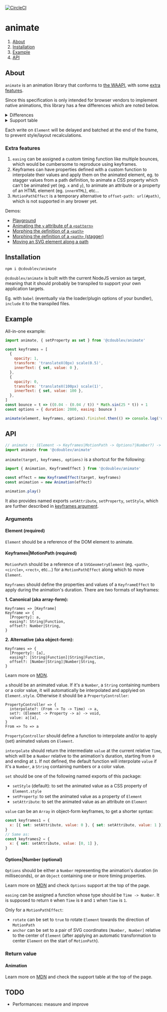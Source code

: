 [![CircleCI](https://circleci.com/gh/creativewave/animate.svg?style=svg)](https://circleci.com/gh/creativewave/animate)

# animate

1. [About](#about)
2. [Installation](#installation)
3. [Example](#example)
4. [API](#API)

## About

`animate` is an animation library that conforms to [the WAAPI](https://drafts.csswg.org/web-animations-1/#conformance-criteria), with some [extra features](#extra-features).

Since this specification is only intended for browser vendors to implement native animations, this library has a few differences which are noted below.

<details>

  <summary>Differences</summary>

  Effects are applied in the main thread via the `style` attribute of the animated element, instead of in a separated thread (the compositor) at a [level of the CSS cascade](https://www.w3.org/TR/css-cascade-5/#cascading-origins) that is only accessible by the user agent.

  For this reason, the initial values of the CSS properties in partial keyframes are not computed at each frame but before playing the animation when it was idle, otherwise the values of the previous frame would be used instead of current initial values.

  For [performance/technical reasons](doc/computing-keyframes.md), the property values in keyframes are not computed.

</details>

<details>

  <summary>Support table</summary>

  **`Animation`**

  | Name               | Status | Notes |
  | ------------------ | ------ | ----- |
  | **Properties**     |        |       |
  | currentTime        | ✅    |       |
  | effect             | ✅    |       |
  | finished           | ✅    |       |
  | id                 | ✅    |       |
  | pending            | ✅    |       |
  | playState          | ✅    |       |
  | playbackRate       | ✅    |       |
  | ready              | ✅    |       |
  | replaceState       | ❌    | Will not be implemented. |
  | startTime          | ✅    |       |
  | timeline           | ✅    |       |
  | **Methods**        |        |       |
  | cancel             | ✅    |       |
  | commitStyles       | ❌    | Will not be implemented. |
  | finish             | ✅    |       |
  | oncancel           | ✅    |       |
  | onfinish           | ✅    |       |
  | onremove           | ❌    | Will not be implemented. |
  | pause              | ✅    |       |
  | persist            | ❌    | Will not be implemented. |
  | play               | ✅    |       |
  | reverse            | ✅    |       |
  | updatePlaybackRate | ❌    | Will not be implemented. |

  **`KeyframeEffect`**

  | Name              | Status | Notes |
  | ----------------- | ------ | ----- |
  | **Properties**    |        |       |
  | target            | ✅    |       |
  | pseudoElement     | ❌    | Will not be implemented. |
  | composite             |        |       |
  | - `replace` (default) | ✅    |       |
  | - `add`               | ❌    | May be implemented later. |
  | - `accumulate`        | ❌    | May be implemented later. |
  | **Methods**       |        |       |
  | getTiming         | ✅    |       |
  | getComputedTiming | ✅    |       |
  | updateTiming      | ✅    |       |
  | getKeyframes      | ✅    |       |
  | setKeyframes      | ✅    |       |

  **Keyframes argument**

  | Name                  | Status | Notes |
  | --------------------- | ------ | ----- |
  | composite             |        |       |
  | - `replace` (default) | ✅    |       |
  | - `add`               | ❌    | May be implemented later. |
  | - `accumulate`        | ❌    | May be implemented later. |
  | computedOffset        | ✅    |       |
  | easing                | ✅    |       |
  | offset                | ✅    |       |

  **Options**

  | Name                  | Status | Notes |
  | --------------------- | ------ | ----- |
  | composite             |        |       |
  | - `replace` (default) | ✅    |       |
  | - `add`               | ❌    | May be implemented later. |
  | - `accumulate`        | ❌    | May be implemented later. |
  | delay                 | ✅    |       |
  | direction             | ✅    |       |
  | duration              | ✅    |       |
  | easing                | ✅    |       |
  | endDelay              | ✅    |       |
  | fill                  | ✅    |       |
  | id                    | ✅    |       |
  | iterations            | ✅    |       |
  | iterationStart        | ✅    |       |
  | pseudoElement         | ❌    | Will not be implemented. |

</details>

Each write on `Element` will be delayed and batched at the end of the frame, to prevent style/layout recalculations.

### Extra features

1. `easing` can be assigned a custom timing function like multiple bounces, which would be cumbersome to reproduce using keyframes.
2. Keyframes can have properties defined with a custom function to interpolate their values and apply them on the animated element, eg. to stagger values from a path definition, to animate a CSS property which can't be animated yet (eg. `x` and `y`), to animate an attribute or a property of an HTML element (eg. `innerHTML`), etc…
3. `MotionPathEffect` is a temporary alternative to `offset-path: url(#path)`, which is not supported in any brower yet.

Demos:

- [Playground](https://codepen.io/creativewave/full/XWWRoWv)
- [Animating the `y` attribute of a `<pattern>`](https://codepen.io/creative-wave/pen/pooqymX)
- [Morphing the `d`efinition of a `<path>`](https://codepen.io/creativewave/pen/OJNqvqQ)
- [Morphing the `d`efinition of a `<path>` (stagger)](https://codepen.io/creative-wave/pen/yLLZbME)
- [Moving an SVG element along a path](https://codepen.io/creativewave/pen/GRgpOvO)

## Installation

`npm i @cdoublev/animate`

`@cdoublev/animate` is built with the current NodeJS version as target, meaning that it should probably be transpiled to support your own application targets.

Eg. with `babel` (eventually via the loader/plugin options of your bundler), `include` it to the transpiled files.

## Example

All-in-one example:

```js
import animate, { setProperty as set } from '@cdoublev/animate'

const keyframes = [
  {
    opacity: 1,
    transform: 'translateX(0px) scale(0.5)',
    innerText: { set, value: 0 },
  },
  {
    opacity: 0,
    transform: 'translateX(100px) scale(1)',
    innerText: { set, value: 100 },
  },
]
const bounce = t => ((0.04 - (0.04 / t)) * Math.sin(25 * t)) + 1
const options = { duration: 2000, easing: bounce )

animate(element, keyframes, options).finished.then(() => console.log('done'))
```

## API

```js
// animate :: (Element -> Keyframes|MotionPath -> Options?|Number?) -> Animation
import animate from '@cdoublev/animate'
```

`animate(target, keyframes, options)` is a shortcut for the following:

```js
import { Animation, KeyframeEffect } from '@cdoublev/animate'

const effect = new KeyframeEffect(target, keyframes)
const animation = new Animation(effect)

animation.play()
```

It also provides named exports `setAttribute`, `setProperty`, `setStyle`, which are further described in [keyframes argument](#keyframesmotionpath-required).

### Arguments

#### Element (required)

`Element` should be a reference of the DOM element to animate.

#### Keyframes|MotionPath (required)

`MotionPath` should be a reference of a `SVGGeometryElement` (eg. `<path>`, `<circle>`, `<rect>`, etc…) for a `MotionPathEffect` along which to move `Element`.

`Keyframes` should define the properties and values of a `KeyframeEffect` to apply during the animation's duration. There are two formats of keyframes:

**1. Canonical (aka array-form):**

```
Keyframes => [Keyframe]
Keyframe => {
  [Property]: a,
  easing?: String|Function,
  offset?: Number|String,
}
```

**2. Alternative (aka object-form):**

```
Keyframes => {
  [Property]: [a],
  easing?: [String|Function]|String|Function,
  offset?: [Number|String]|Number|String,
}
```

Learn more on [MDN](https://developer.mozilla.org/en-US/docs/Web/API/Web_Animations_API/Keyframe_Formats).

`a` should be an animated value. If it's a `Number`, a `String` containing numbers or a color value, it will automatically be interpolated and applyied on `Element.style`. Otherwise it should be a `PropertyController`:

```
PropertyController => {
  interpolate?: (From -> To -> Time) -> a,
  set?: (Element -> Property -> a) -> void,
  value: a|[a],
}
From => To => a
```

`PropertyController` should define a function to interpolate and/or to apply (set) animated values on `Element`.

`interpolate` should return the intermediate `value` at the current relative `Time`, which will be a `Number` relative to the animation's duration, starting from `0` and ending at `1`. If not defined, the default function will interpolate `value` if it's a `Number`, a `String` containing numbers or a color value.

`set` should be one of the following named exports of this package:

- `setStyle` (default): to set the animated value as a CSS property of `Element.style`
- `setProperty`: to set the animated value as a property of `Element`
- `setAttribute`: to set the animated value as an attribute on `Element`

`value` can be an `Array` in object-form keyframes, to get a shorter syntax:

```js
const keyframes1 = {
  x: [{ set: setAttribute, value: 0 }, { set: setAttribute, value: 1 }]
}
// Same as:
const keyframes2 = {
  x: { set: setAttribute, value: [0, 1] },
}
```

#### Options|Number (optional)

`Options` should be either a `Number` representing the animation's duration (in milliseconds), or an `Object` containing one or more timing properties.

Learn more on [MDN](https://developer.mozilla.org/en-US/docs/Web/API/Element/animate) and check `Options` support at the top of the page.

`easing` can be assigned a function whose type should be `Time -> Number`. It is supposed to return `0` when `Time` is `0` and `1` when `Time` is `1`.

Only for a `MotionPathEffect`:

- `rotate` can be set to `true` to rotate `Element` towards the direction of `MotionPath`
- `anchor` can be set to a pair of SVG coordinates `[Number, Number]` relative to the center of `Element` (after applying an automatic transformation to center `Element` on the start of `MotionPath`).

### Return value

#### Animation

Learn more on [MDN](https://developer.mozilla.org/en-US/docs/Web/API/Animation) and check the support table at the top of the page.

## TODO

- Performances: measure and improve
